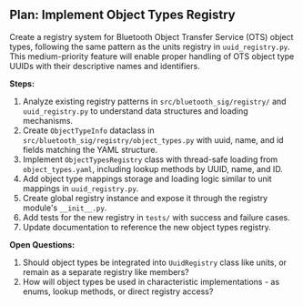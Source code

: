 ## Plan: Implement Object Types Registry

Create a registry system for Bluetooth Object Transfer Service (OTS) object types, following the same pattern as the units registry in `uuid_registry.py`. This medium-priority feature will enable proper handling of OTS object type UUIDs with their descriptive names and identifiers.

**Steps:**

1. Analyze existing registry patterns in `src/bluetooth_sig/registry/` and `uuid_registry.py` to understand data structures and loading mechanisms.
2. Create `ObjectTypeInfo` dataclass in `src/bluetooth_sig/registry/object_types.py` with uuid, name, and id fields matching the YAML structure.
3. Implement `ObjectTypesRegistry` class with thread-safe loading from `object_types.yaml`, including lookup methods by UUID, name, and ID.
4. Add object type mappings storage and loading logic similar to unit mappings in `uuid_registry.py`.
5. Create global registry instance and expose it through the registry module's `__init__.py`.
6. Add tests for the new registry in `tests/` with success and failure cases.
7. Update documentation to reference the new object types registry.

**Open Questions:**

1. Should object types be integrated into `UuidRegistry` class like units, or remain as a separate registry like members?
2. How will object types be used in characteristic implementations - as enums, lookup methods, or direct registry access?
